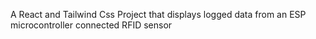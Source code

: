 A React and Tailwind Css Project that displays logged data from an ESP microcontroller connected RFID sensor
